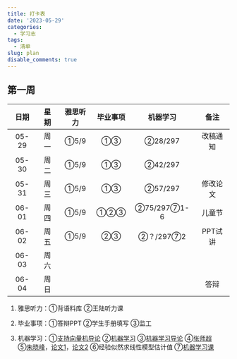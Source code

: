 ```yaml
---
title: 打卡表
date: '2023-05-29'
categories:
  - 学习志
tags:
  - 清单
slug: plan
disable_comments: true
---
```




## 第一周

|   日期  |星期 | 雅思听力 | 毕业事项 | 机器学习 | 备注 |
| :------: | :------: | :------: | :------: | :------: | :------: |
| 05-29 | 周一  | ①5/9 | ①③ | ②28/297 | 改稿通知 |
| 05-30 | 周二 | ①5/9 | ①③ | ②42/297 |  |
| 05-31 | 周三 | ①5/9 | ①③ | ②57/297 | 修改论文 |
| 06-01 | 周四 | ①5/9 | ①②③ | ②75/297⑦1-6 | 儿童节 |
| 06-02 | 周五 | ①5/9 | ②③ | ②？/297⑦2 | PPT试讲 |
| 06-03 | 周六 |  |  |  |  |
| 06-04 | 周日 |  |  |  |答辩 |


1. 雅思听力：①背语料库 ②王陆听力课

2. 毕业事项：①答辩PPT ②学生手册填写 ③监工

3. 机器学习：①[支持向量机导论](/papers/QinRecom/支持向量机导论.pdf) ②[机器学习](/papers/QinRecom/机器学习.pdf) ③[机器学习导论](https://pan.baidu.com/s/18m7YJECFCvtaxidqjjqz_w?pwd=1234) ④[张师超](http://www.globalauthorid.com/WebPortal/AuthorView?wd=GAID10125982&rc=37037A)   
    ⑤[朱晓峰](http://www.globalauthorid.com/WebPortal/AuthorView?wd=GAID10127811&rc=013F3E)，[论文1](/papers/QinRecom/ZhuXF-1.pdf)，[论文2](/papers/QinRecom/ZhuXF-2.pdf) ⑥经验似然求线性模型估计值 ⑦[机器学习课](https://edu.csdn.net/course/detail/31616?spm=1003.2449.3001.8293.1) 

  